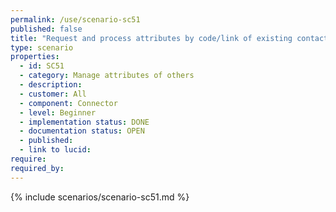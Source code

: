 ```yaml
---
permalink: /use/scenario-sc51
published: false
title: "Request and process attributes by code/link of existing contacts"
type: scenario
properties:
  - id: SC51
  - category: Manage attributes of others
  - description:
  - customer: All
  - component: Connector
  - level: Beginner
  - implementation status: DONE
  - documentation status: OPEN
  - published:
  - link to lucid:
require:
required_by:
---
```


{% include scenarios/scenario-sc51.md %}
